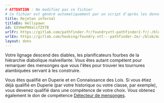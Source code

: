 ```yaml
---
# ATTENTION : Ne modifiez pas ce fichier
# Ce fichier est généré automatiquement par un script d'après les données du module Foundry VTT officiel et de sa traduction
title: Rejeton infernal
titleEn: Hellspawn
id: EXVHePH8alsTZ5TB
urlFr: https://gitlab.com/pathfinder-fr/foundryvtt-pathfinder2-fr/-/blob/master/data/feats/EXVHePH8alsTZ5TB.htm
urlEn: https://gitlab.com/hooking/foundry-vtt---pathfinder-2e/-/blob/master/packs/data/feats.db/hellspawn.json
layout: dons
---
```

Votre lignage descend des diables, les planificateurs fourbes de la hiérarchie diabolique malveillante. Vous êtes autant compétent pour remarquer des mensonges que vous l'êtes pour trouver les tournures alambiquées servant à les construire.

Vous êtes qualifié en Duperie et en Connaissance des Lois. Si vous étiez déjà qualifié en Duperie (par votre historique ou votre classe, par exemple), vous devenez qualifié dans une compétence de votre choix. Vous obtenez également le don de compétence [Détecteur de mensonges](détecteur-de-mensonges.html).
